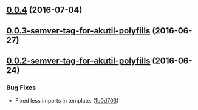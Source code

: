 <a name="0.0.4"></a>
## [0.0.4](https://aui-team-bot/https://bitbucket.org/atlassian/atlaskit/compare/0.0.3-semver-tag-for-akutil-polyfills...v0.0.4) (2016-07-04)



<a name="0.0.3-semver-tag-for-akutil-polyfills"></a>
## [0.0.3-semver-tag-for-akutil-polyfills](https://aui-team-bot/https://bitbucket.org/atlassian/atlaskit/compare/0.0.2-semver-tag-for-akutil-polyfills...0.0.3-semver-tag-for-akutil-polyfills) (2016-06-27)



<a name="0.0.2-semver-tag-for-akutil-polyfills"></a>
## [0.0.2-semver-tag-for-akutil-polyfills](https://aui-team-bot/https://bitbucket.org/atlassian/atlaskit/compare/1b0d703...0.0.2-semver-tag-for-akutil-polyfills) (2016-06-24)


### Bug Fixes

* Fixed less imports in template. ([1b0d703](https://aui-team-bot/https://bitbucket.org/atlassian/atlaskit/commits/1b0d703))



